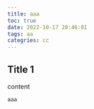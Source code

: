 ```yaml
---
title: aaa
toc: true
date: 2022-10-17 20:46:01
tags: aa
categries: cc
---
```


## Title 1

content 

`aaa`